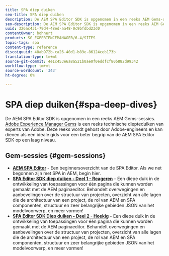 ```yaml
---
title: SPA diep duiken
seo-title: SPA diep duiken
description: De AEM SPA Editor SDK is opgenomen in een reeks AEM Gems-sessies. Deze reeks wordt gehost door Adobe-engineers en kan dienen als een ideale gids voor een beter begrip van de AEM SPA Editor SDK op een laag niveau, gehost door Adobe-engineers.
seo-description: De AEM SPA Editor SDK is opgenomen in een reeks AEM Gems-sessies. Deze reeks wordt gehost door Adobe-engineers en kan dienen als een ideale gids voor een beter begrip van de AEM SPA Editor SDK op een laag niveau, gehost door Adobe-engineers.
uuid: 326ac431-79d4-48ed-aa48-0c9bfdbd23d0
contentOwner: bohnert
products: SG_EXPERIENCEMANAGER/6.4/SITES
topic-tags: spa
content-type: reference
discoiquuid: 48ab972b-ca26-40d1-b89e-86124ceb173b
translation-type: tm+mt
source-git-commit: 4e1c453e6a8a521b0ae0f0eddfcf80b882d99342
workflow-type: tm+mt
source-wordcount: '343'
ht-degree: 0%

---
```



# SPA diep duiken{#spa-deep-dives}

De AEM SPA Editor SDK is opgenomen in een reeks AEM Gems-sessies. [Adobe Experience Manager Gems](https://helpx.adobe.com/experience-manager/kt/eseminars/gems/aem-index.html) is een reeks technische diepteduiken van experts van Adobe. Deze reeks wordt gehost door Adobe-engineers en kan dienen als een ideale gids voor een beter begrip van de AEM SPA Editor SDK op een laag niveau.

## Gem-sessies {#gem-sessions}

* **[AEM SPA Editor](https://helpx.adobe.com/experience-manager/kt/eseminars/gems/aem-spa-editor.html) [](https://helpx.adobe.com/experience-manager/kt/eseminars/gems/aem-spa-editor.html)** - Een beginnersoverzicht van de SPA Editor. Als we net begonnen zijn met SPA in AEM, begin hier.
* **[SPA Editor SDK diep duiken - Deel 1 - Reageren](https://helpx.adobe.com/experience-manager/kt/eseminars/gems/SPA-Editor-SDK-Deep-Dive-React.html)** - Een diepe duik in de ontwikkeling van toepassingen voor één pagina die kunnen worden gemaakt met de AEM paginaeditor. Behandelt overwegingen en aanbevelingen over de structuur van projecten, overzicht van alle lagen die de architectuur van een project, de rol van AEM en SPA componenten, structuur en zeer belangrijke gebieden JSON van het modelvoorwerp, en meer vormen!
* **[SPA Editor SDK Diep duiken - Deel 2 - Hoekig](https://helpx.adobe.com/experience-manager/kt/eseminars/gems/SPA-Editor-SDK-Deep-Dive-Angular.html)** - Een diepe duik in de ontwikkeling van toepassingen voor één pagina die kunnen worden gemaakt met de AEM paginaeditor. Behandelt overwegingen en aanbevelingen over de structuur van projecten, overzicht van alle lagen die de architectuur van een project, de rol van AEM en SPA componenten, structuur en zeer belangrijke gebieden JSON van het modelvoorwerp, en meer vormen!

